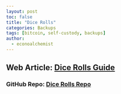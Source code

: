 ```yaml
---
layout: post
toc: false
title: "Dice Rolls"
categories: Backups
tags: [bitcoin, self-custody, backups]
author:
  - econoalchemist
---
```

## Web Article: [Dice Rolls Guide]()
### GitHub Repo: [Dice Rolls Repo]()
